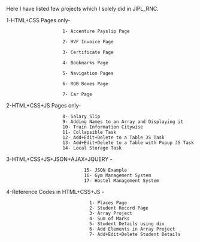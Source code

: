 Here I have listed few projects which I solely did in JIPL_RNC. 

1-HTML+CSS Pages only-   
                         
                         1- Accenture Payslip Page

                         2- HVF Invoice Page

                         3- Certificate Page

                         4- Bookmarks Page

                         5- Navigation Pages
                         
                         6- RGB Boxes Page

                         7- Car Page

2-HTML+CSS+JS Pages only-
                         
                         8- Salary Slip
                         9- Adding Names to an Array and Displaying it 
                         10- Train Information Citywise
                         11- Collapsible Task
                         12- Add+Edit+Delete to a Table JS Task
                         13- Add+Edit+Delete to a Table with Popup JS Task
                         14- Local Storage Task

3-HTML+CSS+JS+JSON+AJAX+JQUERY - 

                                 15- JSON Example
                                 16- Gym Management System
                                 17- Hostel Management System

4-Reference Codes in HTML+CSS+JS - 

                                   1- Places Page
                                   2- Student Record Page
                                   3- Array Project 
                                   4- Sum of Marks
                                   5- Student Details using div
                                   6- Add Elements in Array Project
                                   7- Add+Edit+Delete Student Details
                                  
